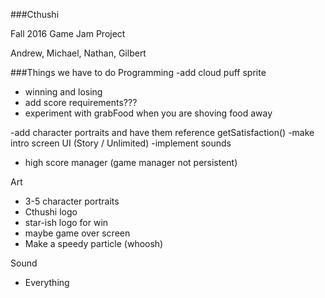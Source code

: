 ###Cthushi

Fall 2016 Game Jam Project

Andrew, Michael, Nathan, Gilbert


###Things we have to do
Programming
-add cloud puff sprite
- winning and losing
- add score requirements???
- experiment with grabFood when you are shoving food away

-add character portraits and have them reference getSatisfaction()
-make intro screen UI (Story / Unlimited)
-implement sounds
- high score manager (game manager not persistent)

Art
- 3-5 character portraits
- Cthushi logo
- star-ish logo for win
- maybe game over screen
- Make a speedy particle (whoosh)

Sound
- Everything